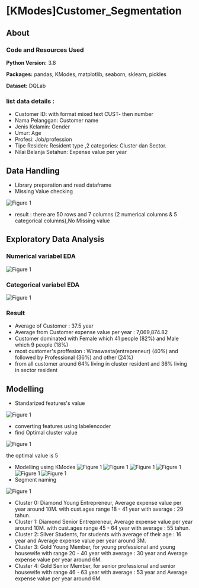 # [KModes]Customer_Segmentation

 ## About
 ### Code and Resources Used 
  **Python Version:** 3.8  
  
  **Packages:** pandas, KModes, matplotlib, seaborn, sklearn, pickles

  **Dataset:**  DQLab
 
 ### list data details : 
  * Customer ID: with format mixed text CUST- then number
  * Nama Pelanggan: Customer name
  * Jenis Kelamin: Gender
  * Umur: Age
  * Profesi: Job/profession
  * Tipe Residen: Resident type ,2 categories: Cluster dan Sector.
  * Nilai Belanja Setahun: Expense value per year
  
## Data Handling
* Library preparation and read dataframe
* Missing Value checking

![Figure 1](https://github.com/boxside/-KModes-Customer_Segmentation/blob/main/figure/dataprep.png)

* result : there are 50 rows and 7 columns (2 numerical columns & 5 categorical columns),No Missing value
## Exploratory Data Analysis
### Numerical variabel EDA
![Figure 1](https://github.com/boxside/-KModes-Customer_Segmentation/blob/main/figure/index.png)
### Categorical variabel EDA
![Figure 1](https://github.com/boxside/-KModes-Customer_Segmentation/blob/main/figure/kolom_kategorikal1.png)
### Result
 * Average of Customer : 37.5 year
 * Average from Customer expense value per year : 7,069,874.82
 * Customer dominated with Female which  41 people (82%) and Male which 9 people (18%)
 * most customer's proffesion : Wiraswasta(entrepreneur) (40%) and followed by Professional (36%) and other (24%)
 * from all customer around 64% living in cluster resident and 36% living in sector resident
## Modelling
* Standarized features's value

![Figure 1](https://github.com/boxside/-KModes-Customer_Segmentation/blob/main/figure/standarized.png)

* converting features using labelencoder
* find Optimal cluster value

![Figure 1](https://github.com/boxside/-KModes-Customer_Segmentation/blob/main/figure/k-cluster.png)

  the optimal value is 5
* Modelling using KModes
![Figure 1](https://github.com/boxside/-KModes-Customer_Segmentation/blob/main/figure/clustering.png)
![Figure 1](https://github.com/boxside/-KModes-Customer_Segmentation/blob/main/figure/clustervsnilai.png)
![Figure 1](https://github.com/boxside/-KModes-Customer_Segmentation/blob/main/figure/clustervsres.png)
![Figure 1](https://github.com/boxside/-KModes-Customer_Segmentation/blob/main/figure/clustervsprof.png)
![Figure 1](https://github.com/boxside/-KModes-Customer_Segmentation/blob/main/figure/clustervsumur.png)
![Figure 1](https://github.com/boxside/-KModes-Customer_Segmentation/blob/main/figure/clustervsjk.png)
* Segment naming 

![Figure 1](https://github.com/boxside/-KModes-Customer_Segmentation/blob/main/figure/segmentation.png)

  * Cluster 0: Diamond Young Entrepreneur, Average expense value per year around 10M. with cust.ages range  18 - 41 year with average : 29 tahun.
  * Cluster 1: Diamond Senior Entrepreneur, Average expense value per year around 10M. with cust.ages range  45 - 64 year with average : 55 tahun.
  * Cluster 2: Silver Students, for students with average of their age : 16 year and Average expense value per year around 3M.
  * Cluster 3: Gold Young Member, for young professional and young housewife with range 20 - 40 year with average : 30 year and Average expense value per year around 6M.
  * Cluster 4: Gold Senior Member, for senior professional and senior housewife with range  46 - 63 year with average : 53 year and Average expense value per year around 6M.

